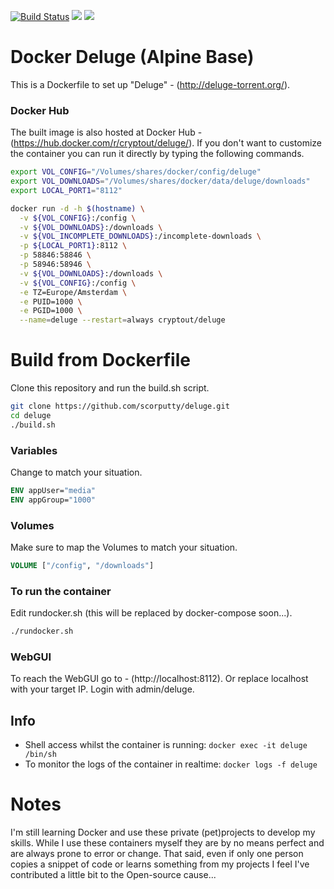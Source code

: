 [![Build Status](https://travis-ci.org/scorputty/deluge.svg?branch=master)](https://travis-ci.org/scorputty/deluge)
[![](https://images.microbadger.com/badges/image/cryptout/deluge.svg)](https://microbadger.com/images/cryptout/deluge "Get your own image badge on microbadger.com")
[![](https://images.microbadger.com/badges/version/cryptout/deluge.svg)](https://microbadger.com/images/cryptout/deluge "Get your own version badge on microbadger.com")

# Docker Deluge (Alpine Base)

This is a Dockerfile to set up "Deluge" - (http://deluge-torrent.org/).

### Docker Hub
The built image is also hosted at Docker Hub - (https://hub.docker.com/r/cryptout/deluge/).
If you don't want to customize the container you can run it directly by typing the following commands.
```sh
export VOL_CONFIG="/Volumes/shares/docker/config/deluge"
export VOL_DOWNLOADS="/Volumes/shares/docker/data/deluge/downloads"
export LOCAL_PORT1="8112"

docker run -d -h $(hostname) \
  -v ${VOL_CONFIG}:/config \
  -v ${VOL_DOWNLOADS}:/downloads \
  -v ${VOL_INCOMPLETE_DOWNLOADS}:/incomplete-downloads \
  -p ${LOCAL_PORT1}:8112 \
  -p 58846:58846 \
  -p 58946:58946 \
  -v ${VOL_DOWNLOADS}:/downloads \
  -v ${VOL_CONFIG}:/config \
  -e TZ=Europe/Amsterdam \
  -e PUID=1000 \
  -e PGID=1000 \
  --name=deluge --restart=always cryptout/deluge
```

# Build from Dockerfile
Clone this repository and run the build.sh script.
```sh
git clone https://github.com/scorputty/deluge.git
cd deluge
./build.sh
```

### Variables
Change to match your situation.
```Dockerfile
ENV appUser="media"
ENV appGroup="1000"
```

### Volumes
Make sure to map the Volumes to match your situation.
```Dockerfile
VOLUME ["/config", "/downloads"]
```

### To run the container
Edit rundocker.sh (this will be replaced by docker-compose soon...).
```sh
./rundocker.sh
```

### WebGUI
To reach the WebGUI go to - (http://localhost:8112).
Or replace localhost with your target IP. Login with admin/deluge.

## Info
* Shell access whilst the container is running: `docker exec -it deluge /bin/sh`
* To monitor the logs of the container in realtime: `docker logs -f deluge`

# Notes
I'm still learning Docker and use these private (pet)projects to develop my skills.
While I use these containers myself they are by no means perfect and are always prone to error or change.
That said, even if only one person copies a snippet of code or learns something from my projects I feel I've contributed a little bit to the Open-source cause...

